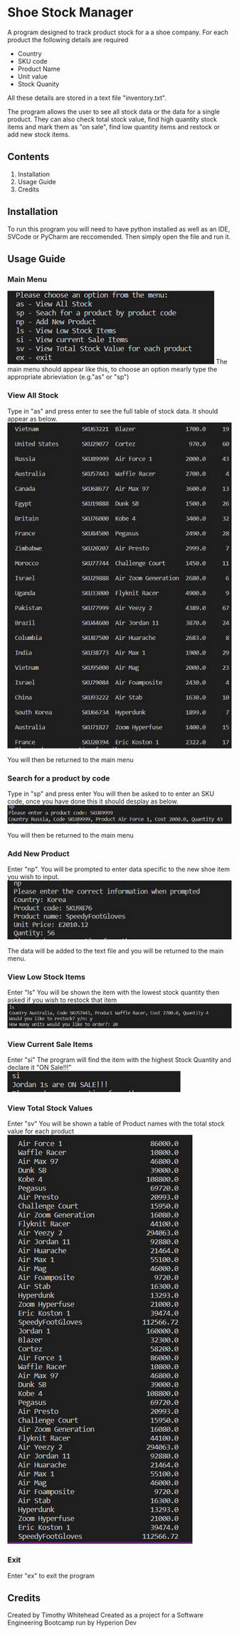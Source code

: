 # Shoe Stock Manager

A program designed to track product stock for a a shoe company.
For each product the following details are required
* Country
* SKU code
* Product Name
* Unit value
* Stock Quanity

All these details are stored in a text file "inventory.txt".

The program allows the user to see all stock data or the data for a single product. They can also check total stock value, 
find high quantity stock items and mark them as "on sale",  find low quantity items and restock or add new stock items.



## Contents

1. Installation
1. Usage Guide
1. Credits


## Installation
To run this program you will need to have python installed as well as an IDE, SVCode or PyCharm are reccomended.
Then simply open the file and run it.

## Usage Guide
### Main Menu
![Main Menu](menu1.png)
The main menu should appear like this, to choose an option mearly type the appropriate abrieviation (e.g."as" or "sp")

### View All Stock
Type in "as" and press enter to see the full table of stock data.
It should appear as below.
![Full Stock Table](all_stock.png)

You will then be returned to the main menu

### Search for a product by code
Type in "sp" and press enter
You will then be asked to to enter an SKU code, once you have done this it should desplay as below.
![Search Shoe](search.png)

You will then be returned to the main menu

### Add New Product
Enter "np".
You will be prompted to enter data specific to the new shoe item you wish to input.
![New Shoe](newshoe.png)

The data will be added to the text file and you will be returned to the main menu.

### View Low Stock Items
Enter "ls"
You will be shown the item with the lowest stock quantity then asked if you wish to restock that item
![LowStock](lowstock.png)


### View Current Sale Items
Enter "si"
The program will find the item with the highest Stock Quantity and declare it "ON Sale!!!"
![Sale](sale.png)

### View Total Stock Values
Enter "sv"
You will be shown a table of Product names with the total stock value for each product
![Stock Values](value.png)

### Exit
Enter "ex" to exit the program


## Credits
Created by Timothy Whitehead
Created as a project for a Software Engineering Bootcamp run by Hyperion Dev

